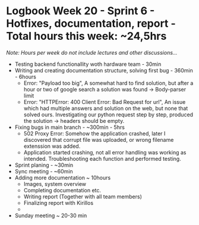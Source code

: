 # Logbook Week 20 - Sprint 6 - Hotfixes, documentation, report - Total hours this week: ~24,5hrs 
*Note: Hours per week do not include lectures and other discussions...* 

  - Testing backend functionallity woth hardware team - 30min
  - Writing and creating documentation structure, solving first bug - 360min - 6hours 
    - Error: "Payload too big", A somewhat hard to find solution, but after a hour or two of google search a solution was found -> Body-parser limit
    - Error: "HTTPError: 400 Client Error: Bad Request for url", An issue which had multiple answers and solution on the web, but none that solved ours. Investigating our python request step by step, produced the solution -> headers should be empty.
  - Fixing bugs in main branch - ~300min - 5hrs 
    - 502 Proxy Error: Somehow the application crashed, later I discovered that corrupt file was uploaded, or wrong filename extenssion was added. 
    - Application started crashing, not all error handling was working as intended. Troubleshooting each function and performed testing. 
  - Sprint planing - ~30min 
  - Sync meeting - ~60min
  - Adding more documentation ~ 10hours
    - Images, system overview 
    - Completing documentation etc.
    - Writing report (Together with all team members)
    - Finalizing report with Kirillos
    - 
  - Sunday meeting ~ 20-30 min 
 

